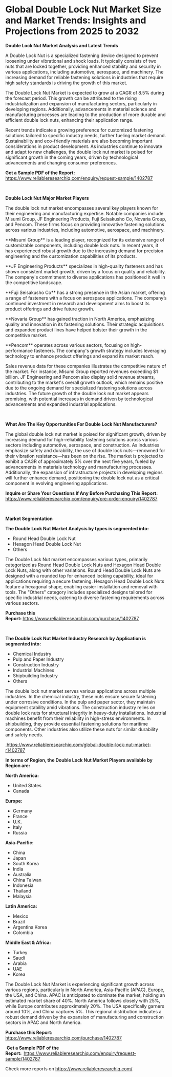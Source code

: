<p><h1>Global Double Lock Nut Market Size and Market Trends: Insights and Projections from 2025 to 2032</h1></p><p><strong>Double Lock Nut Market Analysis and Latest Trends</strong></p>
<p><p>A Double Lock Nut is a specialized fastening device designed to prevent loosening under vibrational and shock loads. It typically consists of two nuts that are locked together, providing enhanced stability and security in various applications, including automotive, aerospace, and machinery. The increasing demand for reliable fastening solutions in industries that require high safety standards is driving the growth of this market.</p><p>The Double Lock Nut Market is expected to grow at a CAGR of 8.5% during the forecast period. This growth can be attributed to the rising industrialization and expansion of manufacturing sectors, particularly in developing regions. Additionally, advancements in material science and manufacturing processes are leading to the production of more durable and efficient double lock nuts, enhancing their application range.</p><p>Recent trends indicate a growing preference for customized fastening solutions tailored to specific industry needs, further fueling market demand. Sustainability and eco-friendly materials are also becoming important considerations in product development. As industries continue to innovate and adapt to new challenges, the double lock nut market is poised for significant growth in the coming years, driven by technological advancements and changing consumer preferences.</p></p>
<p><strong>Get a Sample PDF of the Report:&nbsp;</strong> <a href="https://www.reliableresearchiq.com/enquiry/request-sample/1402787?utm_campaign=1159&utm_medium=2&utm_source=Github&utm_content=ia&utm_term=12012025&utm_id=double-lock-nut">https://www.reliableresearchiq.com/enquiry/request-sample/1402787</a></p>
<p>&nbsp;</p>
<p><strong>Double Lock Nut Major Market Players</strong></p>
<p><p>The double lock nut market encompasses several key players known for their engineering and manufacturing expertise. Notable companies include Misumi Group, JF Engineering Products, Fuji Seisakusho Co, Novaria Group, and Pencom. These firms focus on providing innovative fastening solutions across various industries, including automotive, aerospace, and machinery.</p><p>**Misumi Group** is a leading player, recognized for its extensive range of customizable components, including double lock nuts. In recent years, it has experienced robust growth due to the increasing demand for precision engineering and the customization capabilities of its products.</p><p>**JF Engineering Products** specializes in high-quality fasteners and has shown consistent market growth, driven by a focus on quality and reliability. The company's commitment to diverse applications has positioned it well in the competitive landscape.</p><p>**Fuji Seisakusho Co** has a strong presence in the Asian market, offering a range of fasteners with a focus on aerospace applications. The company’s continued investment in research and development aims to boost its product offerings and drive future growth.</p><p>**Novaria Group** has gained traction in North America, emphasizing quality and innovation in its fastening solutions. Their strategic acquisitions and expanded product lines have helped bolster their growth in the competitive market.</p><p>**Pencom** operates across various sectors, focusing on high-performance fasteners. The company's growth strategy includes leveraging technology to enhance product offerings and expand its market reach.</p><p>Sales revenue data for these companies illustrates the competitive nature of the market. For instance, Misumi Group reported revenues exceeding $1 billion. JF Engineering and Pencom also display solid revenue streams, contributing to the market's overall growth outlook, which remains positive due to the ongoing demand for specialized fastening solutions across industries. The future growth of the double lock nut market appears promising, with potential increases in demand driven by technological advancements and expanded industrial applications.</p></p>
<p>&nbsp;</p>
<p><strong>What Are The Key Opportunities For Double Lock Nut Manufacturers?</strong></p>
<p><p>The global double lock nut market is poised for significant growth, driven by increasing demand for high-reliability fastening solutions across various sectors including automotive, aerospace, and construction. As industries emphasize safety and durability, the use of double lock nuts—renowned for their vibration resistance—has been on the rise. The market is projected to exhibit a CAGR of approximately 5% over the next five years, fueled by advancements in materials technology and manufacturing processes. Additionally, the expansion of infrastructure projects in developing regions will further enhance demand, positioning the double lock nut as a critical component in evolving engineering applications.</p></p>
<p><strong>Inquire or Share Your Questions If Any Before Purchasing This Report:</strong> <a href="https://www.reliableresearchiq.com/enquiry/pre-order-enquiry/1402787?utm_campaign=1159&utm_medium=2&utm_source=Github&utm_content=ia&utm_term=12012025&utm_id=double-lock-nut">https://www.reliableresearchiq.com/enquiry/pre-order-enquiry/1402787</a></p>
<p>&nbsp;</p>
<p><strong>Market Segmentation</strong></p>
<p><strong>The Double Lock Nut Market Analysis by types is segmented into:</strong></p>
<p><ul><li>Round Head Double Lock Nut</li><li>Hexagon Head Double Lock Nut</li><li>Others</li></ul></p>
<p><p>The Double Lock Nut market encompasses various types, primarily categorized as Round Head Double Lock Nuts and Hexagon Head Double Lock Nuts, along with other variations. Round Head Double Lock Nuts are designed with a rounded top for enhanced locking capability, ideal for applications requiring a secure fastening. Hexagon Head Double Lock Nuts feature a hexagonal shape, enabling easier installation and removal with tools. The "Others" category includes specialized designs tailored for specific industrial needs, catering to diverse fastening requirements across various sectors.</p></p>
<p><strong>Purchase this Report:&nbsp;</strong><a href="https://www.reliableresearchiq.com/purchase/1402787?utm_campaign=1159&utm_medium=2&utm_source=Github&utm_content=ia&utm_term=12012025&utm_id=double-lock-nut">https://www.reliableresearchiq.com/purchase/1402787</a></p>
<p>&nbsp;</p>
<p><strong>The Double Lock Nut Market Industry Research by Application is segmented into:</strong></p>
<p><ul><li>Chemical Industry</li><li>Pulp and Paper Industry</li><li>Construction Industry</li><li>Industrial Machines</li><li>Shipbuilding Industry</li><li>Others</li></ul></p>
<p><p>The double lock nut market serves various applications across multiple industries. In the chemical industry, these nuts ensure secure fastening under corrosive conditions. In the pulp and paper sector, they maintain equipment stability amid vibrations. The construction industry relies on double lock nuts for structural integrity in heavy-duty installations. Industrial machines benefit from their reliability in high-stress environments. In shipbuilding, they provide essential fastening solutions for maritime components. Other industries also utilize these nuts for similar durability and safety needs.</p></p>
<p><a href="https://www.reliableresearchiq.com/global-double-lock-nut-market-r1402787?utm_campaign=1159&utm_medium=2&utm_source=Github&utm_content=ia&utm_term=12012025&utm_id=double-lock-nut">&nbsp;https://www.reliableresearchiq.com/global-double-lock-nut-market-r1402787</a></p>
<p><strong>In terms of Region, the Double Lock Nut Market Players available by Region are:</strong></p>
<p>
    <p> <strong> North America: </strong>
        <ul>
            <li>United States</li>
            <li>Canada</li>
        </ul>
        </p> 
    <p> <strong> Europe: </strong>
        <ul>
            <li>Germany</li>
            <li>France</li>
            <li>U.K.</li>
            <li>Italy</li>
            <li>Russia</li>
        </ul>
        </p> 
    <p> <strong> Asia-Pacific: </strong>
        <ul>
            <li>China</li>
            <li>Japan</li>
            <li>South Korea</li>
            <li>India</li>
            <li>Australia</li>
            <li>China Taiwan</li>
            <li>Indonesia</li>
            <li>Thailand</li>
            <li>Malaysia</li>
        </ul>
        </p> 
    <p> <strong> Latin America: </strong>
        <ul>
            <li>Mexico</li>
            <li>Brazil</li>
            <li>Argentina Korea</li>
            <li>Colombia</li>
        </ul>
        </p> 
    <p> <strong> Middle East & Africa: </strong>
        <ul>
            <li>Turkey</li>
            <li>Saudi</li>
            <li>Arabia</li>
            <li>UAE</li>
            <li>Korea</li>
        </ul>
    </p>
    </p>
<p><p>The Double Lock Nut Market is experiencing significant growth across various regions, particularly in North America, Asia-Pacific (APAC), Europe, the USA, and China. APAC is anticipated to dominate the market, holding an estimated market share of 40%. North America follows closely with 25%, while Europe contributes approximately 20%. The USA specifically garners around 10%, and China captures 5%. This regional distribution indicates a robust demand driven by the expansion of manufacturing and construction sectors in APAC and North America.</p></p>
<p><strong>Purchase this Report: </strong><a href="https://www.reliableresearchiq.com/purchase/1402787?utm_campaign=1159&utm_medium=2&utm_source=Github&utm_content=ia&utm_term=12012025&utm_id=double-lock-nut">https://www.reliableresearchiq.com/purchase/1402787</a></p>
<p>&nbsp;<strong>Get a Sample PDF of the Report:&nbsp;&nbsp;</strong><a href="https://www.reliableresearchiq.com/enquiry/request-sample/1402787?utm_campaign=1159&utm_medium=2&utm_source=Github&utm_content=ia&utm_term=12012025&utm_id=double-lock-nut">https://www.reliableresearchiq.com/enquiry/request-sample/1402787</a></p>
<p><strong></strong></p>
<p>Check more reports on <a href="https://www.reliableresearchiq.com/?utm_campaign=1159&utm_medium=2&utm_source=Github&utm_content=ia&utm_term=12012025&utm_id=double-lock-nut">https://www.reliableresearchiq.com/</a></p>
